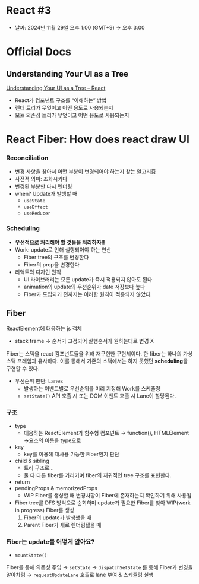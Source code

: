 # React #3

- 날짜: 2024년 11월 29일 오후 1:00 (GMT+9) → 오후 3:00
  
# Official Docs

## Understanding Your UI as a Tree

[Understanding Your UI as a Tree – React](https://react.dev/learn/understanding-your-ui-as-a-tree)

- React가 컴포넌트 구조를 “이해하는” 방법
- 렌더 트리가 무엇이고 어떤 용도로 사용되는지
- 모듈 의존성 트리가 무엇이고 어떤 용도로 사용되는지

# React Fiber: How does react draw UI
### Reconciliation

- 변경 사항을 찾아서 어떤 부분이 변경되어야 하는지 찾는 알고리즘
- 사전적 의미: 조화시키다
- 변경된 부분만 다시 렌더링
- when? Update가 발생할 때
    - `useState`
    - `useEffect`
    - `useReducer`

### Scheduling

- **우선적으로 처리해야 할 것들을 처리하자!!**
- Work: update로 인해 실행되어야 하는 연산
    - Fiber tree의 구조를 변경한다
    - Fiber의 prop을 변경한다
- 리액트의 디자인 원칙
    - UI 라이브러리는 모든 update가 즉시 적용되지 않아도 된다
    - animation의 update의 우선순위가 date 저장보다 높다
    - Fiber가 도입되기 전까지는 이러한 원칙이 적용되지 않았다.

## Fiber

ReactElement에 대응하는 js 객체

- stack frame → 순서가 고정되어 실행순서가 원하는대로 변경 X

Fiber는 스택을 react 컴포넌트들을 위해 재구현한 구현체이다. 한 fiber는 하나의 가상 스택 프레임과 유사하다. 이를 통해서 기존의 스택에서는 하지 못했던 **scheduling**을 구현할 수 있다.

- 우선순위 판단: Lanes
    - 발생하는 이벤트별로 우선순위를 미리 지정해 Work를 스케쥴링
    - `setState()` API 호출 시 또는 DOM 이벤트 호출 시 Lane이 할당된다.

### 구조

- type
    - 대응하는 ReactElement가 함수형 컴포넌트 → function(), HTMLElement →요소의 이름을 type으로
- key
    - key를 이용해 재사용 가능한 Fiber인지 판단
- child & sibling
    - 트리 구조로…
    - 둘 다 다른 fiber를 가리키며 fiber의 재귀적인 tree 구조를 표현한다.
- return
- pendingProps & memorizedProps
    - WIP Fiber를 생성할 때 변경사항이 Fiber에 존재하는지 확인하기 위해 사용됨
- Fiber tree를 DFS 방식으로 순회하며 update가 필요한 Fiber를 찾아 WIP(work in progress) Fiber를 생성
    1. Fiber의 update가 발생했을 때
    2. Parent Fiber가 새로 렌더링됐을 때

### Fiber는 update를 어떻게 알아요?

- `mountState()`

Fiber를 통해 의존성 주입 → `setState` → `dispatchSetState` 를 통해 Fiber가 변경을 알아차림 → `requestUpdateLane` 호출로 lane 부여 & 스케쥴링 실행

